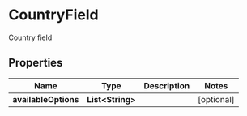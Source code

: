 

# CountryField

Country field
## Properties

Name | Type | Description | Notes
------------ | ------------- | ------------- | -------------
**availableOptions** | **List&lt;String&gt;** |  |  [optional]



